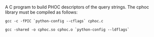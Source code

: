 A C program to build PHOC descriptors of the query strings. The cphoc library must be compiled as follows:

```
gcc -c -fPIC `python-config --cflags` cphoc.c

gcc -shared -o cphoc.so cphoc.o `python-config --ldflags`
```

